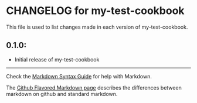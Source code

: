 # CHANGELOG for my-test-cookbook

This file is used to list changes made in each version of my-test-cookbook.

## 0.1.0:

* Initial release of my-test-cookbook

- - - 
Check the [Markdown Syntax Guide](http://daringfireball.net/projects/markdown/syntax) for help with Markdown.

The [Github Flavored Markdown page](http://github.github.com/github-flavored-markdown/) describes the differences between markdown on github and standard markdown.
